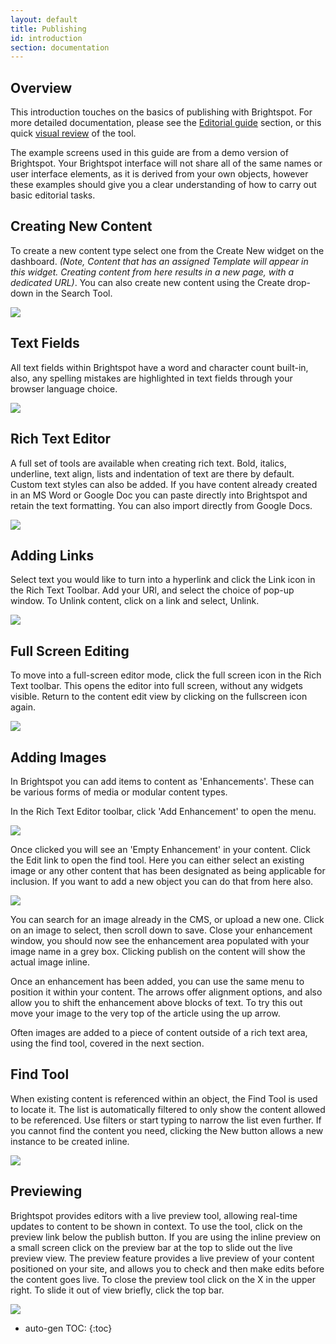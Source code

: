 ```yaml
---
layout: default
title: Publishing
id: introduction
section: documentation
---
```


<div markdown="1" class="span8">


## Overview

This introduction touches on the basics of publishing with Brightspot. For more detailed documentation, please see the [Editorial guide](/editorial-guide.html) section, or this quick [visual review](/editing.html) of the tool.

The example screens used in this guide are from a demo version of Brightspot. Your Brightspot interface will not share all of the same names or user interface elements, as it is derived from your own objects, however these examples should give you a clear understanding of how to carry out basic editorial tasks.

## Creating New Content

To create a new content type select one from the Create New widget on the dashboard. *(Note, Content that has an assigned Template will appear in this widget. Creating content from here results in a new page, with a dedicated URL)*. You can also create new content using the Create drop-down in the Search Tool.

![](http://docs.brightspot.s3.amazonaws.com/create_new_2.1.png)

## Text Fields

All text fields within Brightspot have a word and character count built-in, also, any spelling mistakes are highlighted in text fields through your browser language choice. 

![](http://docs.brightspot.s3.amazonaws.com/text-fields-2.1.png)


## Rich Text Editor

A full set of tools are available when creating rich text. Bold, italics, underline, text align, lists and indentation of text are there by default. Custom text styles can also be added. If you have content already created in an MS Word or Google Doc you can paste directly into Brightspot and retain the text formatting. You can also import directly from Google Docs.

![](http://docs.brightspot.s3.amazonaws.com/rich-text-2.1.png)

## Adding Links

Select text you would like to turn into a hyperlink and click the Link icon in the Rich Text Toolbar. Add your URl, and select the choice of pop-up window. To Unlink content, click on a link and select, Unlink.

![](http://docs.brightspot.s3.amazonaws.com/link-ui-2.2.png)

## Full Screen Editing

To move into a full-screen editor mode, click the full screen icon in the Rich Text toolbar. This opens the editor into full screen, without any widgets visible. Return to the content edit view by clicking on the fullscreen icon again.

![](http://docs.brightspot.s3.amazonaws.com/full-screen-mode-2.2.png)

## Adding Images

In Brightspot you can add items to content as 'Enhancements'. These can be various forms of media or modular content types.

In the Rich Text Editor toolbar, click 'Add Enhancement' to open the menu.

![](http://docs.brightspot.s3.amazonaws.com/adding-enhance-2.1.png)

Once clicked you will see an 'Empty Enhancement' in your content. Click the Edit link to open the find tool. Here you can either select an existing image or any other content that has been designated as being applicable for inclusion. If you want to add a new object you can do that from here also.


![](http://docs.brightspot.s3.amazonaws.com/adding-enhancement-2.1.png)

You can search for an image already in the CMS, or upload a new one. Click on an image to select, then scroll down to save. Close your enhancement window, you should now see the enhancement area populated with your image name in a grey box. Clicking publish on the content will show the actual image inline.

Once an enhancement has been added, you can use the same menu to position it within your content. The arrows offer alignment options, and also allow you to shift the enhancement above blocks of text. To try this out move your image to the very top of the article using the up arrow.

Often images are added to a piece of content outside of a rich text area, using the find tool, covered in the next section.

## Find Tool

When existing content is referenced within an object, the Find Tool is used to locate it. The list is automatically filtered to only show the content allowed to be referenced. Use filters or start typing to narrow the list even further. If you cannot find the content you need, clicking the New button allows a new instance to be created inline.

![](http://docs.brightspot.s3.amazonaws.com/find-tool-2.1.png)


## Previewing

Brightspot provides editors with a live preview tool, allowing real-time updates to content to be shown in context. To use the tool, click on the preview link below the publish button. If you are using the inline preview on a small screen click on the preview bar at the top to slide out the live preview view. The preview feature provides a live preview of your content positioned on your site, and allows you to check and then make edits before the content goes live. To close the preview tool click on the X in the upper right. To slide it out of view briefly, click the top bar.

![](http://docs.brightspot.s3.amazonaws.com/live-preview-2.1.png)


</div>
<div class="span4 dari-docs-sidebar">
<div markdown="1" style="position:scroll;" class="well sidebar-nav">


* auto-gen TOC:
{:toc}

</div>
</div>
